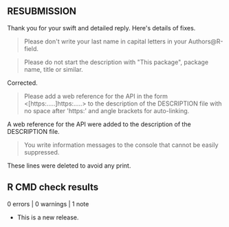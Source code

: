 ## RESUBMISSION

Thank you for your swift and detailed reply. Here's details of fixes.

>Please don't write your last name in capital letters in your
Authors@R-field.

>Please do not start the description with "This package", package name,
title or similar.

Corrected.

>Please add a web reference for the API in the form <[https:.....]https:.....> to the
description of the DESCRIPTION file with no space after 'https:' and
angle brackets for auto-linking.

A web reference for the API were added to the description of the DESCRIPTION file.

>You write information messages to the console that cannot be easily
suppressed.

These lines were deleted to avoid any print.

## R CMD check results

0 errors | 0 warnings | 1 note

* This is a new release.
